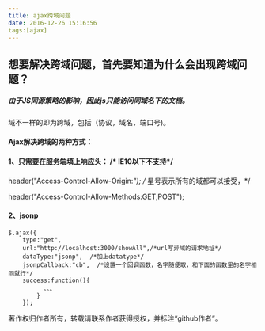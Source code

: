 ```yaml
---
title: ajax跨域问题
date: 2016-12-26 15:16:56
tags:[ajax]
---
```


## 想要解决跨域问题，首先要知道为什么会出现跨域问题？
##### 由于JS同源策略的影响，因此js只能访问同域名下的文档。

域不一样的即为跨域，包括（协议，域名，端口号)。

#### Ajax解决跨域的两种方式：
#### 1、只需要在服务端填上响应头： /* IE10以下不支持*/


header("Access-Control-Allow-Origin:*");       /* 星号表示所有的域都可以接受，*/

header("Access-Control-Allow-Methods:GET,POST");

#### 2、jsonp

	$.ajax({
		type:"get",
		url:"http://localhost:3000/showAll",/*url写异域的请求地址*/
		dataType:"jsonp",  /*加上datatype*/
		jsonpCallback:"cb",  /*设置一个回调函数，名字随便取，和下面的函数里的名字相同就行*/
		success:function(){
			  。。。
			}
		});


著作权归作者所有，转载请联系作者获得授权，并标注“github作者”。